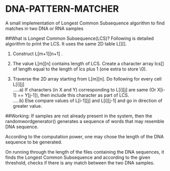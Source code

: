 # DNA-PATTERN-MATCHER
A small implementation of Longest Common Subsequence algorithm to find matches in two DNA or RNA samples

##What is Longest Common Subsequence(LCS)?
Following is detailed algorithm to print the LCS. It uses the same 2D table L[][].<br>

1) Construct L[m+1][n+1] .<br>

2) The value L[m][n] contains length of LCS. Create a character array lcs[] of length equal to the length of lcs plus 1 (one extra to store \0).<br>

2) Traverse the 2D array starting from L[m][n]. Do following for every cell L[i][j]<br>
…..a) If characters (in X and Y) corresponding to L[i][j] are same (Or X[i-1] == Y[j-1]), then include this character as part of LCS.<br>
…..b) Else compare values of L[i-1][j] and L[i][j-1] and go in direction of greater value.<br>

##Working:
If samples are not already present in the system, then the randomwordgenerator() generates a sequence of words that may resemble DNA sequence. <br>

According to the computation power, one may chose the length of the DNA sequence to be generated. <br>

On running through the length of the files containing the DNA sequences, it finds the Longest Common Subsequence and according to the given threshold, checks if there is any match between the two DNA samples. <br>



